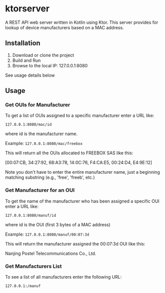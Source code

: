 # ktorserver
A REST API web server written in Kotlin using Ktor. This server provides for lookup of device manufacturers based on a MAC address.

## Installation
 

1. Download or clone the project
2. Build and Run
3. Browse to the local IP: 127.0.0.1:8080

See usage details below

## Usage


### Get OUIs for Manufacturer

To get a list of OUIs assigned to a specific manufacturer enter a URL like: 
    
`127.0.0.1:8080/mac/id`

where id is the manufacturer name.
    
Example: 
`127.0.0.1:8080/mac/freebox`
    
This will return all the OUIs allocated to FREEBOX SAS like this:
    
[00:07:CB, 34:27:92, 68:A3:78, 14:0C:76, F4:CA:E5, 00:24:D4, E4:9E:12]
    
Note you don't have to enter the entire manufacturer name, just a beginning matching substring (e.g., 'free', 'freeb', etc.)
    
### Get Manufacturer for an OUI

To get the name of the manufacturer who has been assigned a specific OUI enter a URL like:
    
`127.0.0.1:8080/manuf/id`

where id is the OUI (first 3 bytes of a MAC address)
    
Example: 
`127.0.0.1:8080/manuf/00:07:3d`

This will return the manufacturer assigned the 00:07:3d OUI like this:
    
Nanjing Postel Telecommunications Co., Ltd.
    
### Get Manufacturers List

To see a list of all manufacturers enter the following URL:
    
`127.0.0.1:/manuf`

